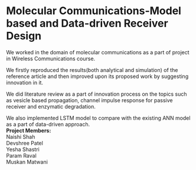 # Molecular Communications-Model based and Data-driven Receiver Design
We worked in the domain of molecular communications as a part of project in Wireless Communications course.

We firstly reproduced the results(both analytical and simulation) of the reference article and then improved upon its proposed work by suggesting innovation in it.

We did literature review as a part of innovation process on the topics such as vesicle based propagation, channel impulse response for passive receiver and enzymatic degradation.

We also implemented LSTM model to compare with the existing ANN model as a part of data-driven approach.
<br/>
**Project Members:**<br/>
Naishi Shah<br/>
Devshree Patel<br/>
Yesha Shastri<br/>
Param Raval<br/>
Muskan Matwani<br/>

